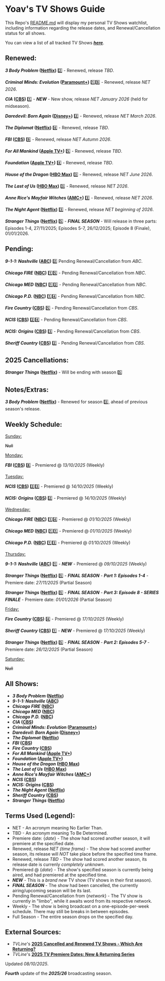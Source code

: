 # Yoav's TV Shows Guide
This Repo's [README.md](https://github.com/YoavsProjects/Yoav-TV-Guide/blob/main/README.md) will display my personal TV Shows watchlist, including information regarding the release dates, and Renewal/Cancellation status for all shows.

You can view a list of all tracked TV Shows [**_here_**](#all-shows).

## Renewed:
**_3 Body Problem_ ([Netflix](https://www.netflix.com/title/81024821))** :two: - Renewed, release *TBD*.

**_Criminal Minds: Evolution_ ([Paramount+](https://www.paramountplus.com/shows/criminal_minds))** :one::nine: - Renewed, release *NET 2026*.

**_CIA_ ([CBS](https://www.cbs.com/shows/cia))** :one: - **_NEW_** - New show, release *NET January 2026* (held for midseason).

**_Daredevil: Born Again_ ([Disney+](https://www.disneyplus.com/series/daredevil-born-again/6Eu8fmI0MaUk))** :two: - Renewed, release *NET March 2026*.

**_The Diplomat_ ([Netflix](https://www.netflix.com/title/81288983))** :four: - Renewed, release *TBD*.

**_FBI_ ([CBS](https://www.cbs.com/shows/fbi))** :nine: - Renewed, release *NET Autumn 2026*.

**_For All Mankind_ ([Apple TV+](https://tv.apple.com/show/for-all-mankind/umc.cmc.6wsi780sz5tdbqcf11k76mkp7))** :five: - Renewed, release *TBD*.

**_Foundation_ ([Apple TV+](https://tv.apple.com/show/foundation/umc.cmc.5983fipzqbicvrve6jdfep4x3))** :four: - Renewed, release *TBD*.

**_House of the Dragon_ ([HBO Max](https://www.max.com/shows/house-of-the-dragon/c68e69d7-9317-428a-a615-cdf8fe5a2e06))** :three: - Renewed, release *NET June 2026*.

**_The Last of Us_ ([HBO Max](https://www.max.com/shows/last-of-us/93ba22b1-833e-47ba-ae94-8ee7b9eefa9a))** :three: - Renewed, release *NET 2026*.

**_Anne Rice's Mayfair Witches_ ([AMC+](https://www.amc.com/shows/mayfair-witches--1059404))** :three: - Renewed, release *NET 2026*.

**_The Night Agent_ ([Netflix](https://www.netflix.com/title/81450827))** :three: - Renewed, release *NET beginning of 2026*.

**_Stranger Things_ ([Netflix](https://www.netflix.com/title/80057281))** :five: - **_FINAL SEASON_** - Will release in three parts: Episodes 1-4, 27/11/2025; Episodes 5-7, 26/12/2025; Episode 8 (Finale), 01/01/2026.

## Pending:
**_9-1-1: Nashville_ ([ABC](https://abc.com/show/44708d60-70c7-4afc-96ad-90bd698246be))** :two: Pending Renewal/Cancellation from *ABC*.

**_Chicago FIRE_ ([NBC](https://www.nbc.com/chicago-fire))** :one::five: - Pending Renewal/Cancellation from *NBC*.

**_Chicago MED_ ([NBC](https://www.nbc.com/chicago-med))** :one::two: - Pending Renewal/Cancellation from *NBC*.

**_Chicago P.D._ ([NBC](https://www.nbc.com/chicago-pd))** :one::four: - Pending Renewal/Cancellation from *NBC*.

**_Fire Country_ ([CBS](https://www.cbs.com/shows/fire-country))** :five: - Pending Renewal/Cancellation from *CBS*.

**_NCIS_ ([CBS](https://www.cbs.com/shows/ncis))** :two::four: - Pending Renewal/Cancellation from *CBS*.

**_NCIS: Origins_ ([CBS](https://www.cbs.com/shows/ncis-origins))** :three: - Pending Renewal/Cancellation from *CBS*.

**_Sheriff Country_ ([CBS](https://www.cbs.com/shows/sheriff-country))** :two: - Pending Renewal/Cancellation from *CBS*.

## 2025 Cancellations:
**_Stranger Things_ ([Netflix](https://www.netflix.com/title/80057281))** - Will be ending with season :five:

## Notes/Extras:
**_3 Body Problem_ ([Netflix](https://www.netflix.com/title/81024821))** - Renewed for season :three:, ahead of previous season's release.

## Weekly Schedule:

<ins>Sunday:</ins>

~~Null~~


<ins>Monday:</ins>

**_FBI_ ([CBS](https://www.cbs.com/shows/fbi))** :eight: - Premiered @ *13/10/2025* (Weekly)


<ins>Tuesday:</ins>

**_NCIS_ ([CBS](https://www.cbs.com/shows/ncis))** :two::three: - Premiered @ *14/10/2025* (Weekly)

**_NCIS: Origins_ ([CBS](https://www.cbs.com/shows/ncis-origins))** :two: - Premiered @ *14/10/2025* (Weekly)


<ins>Wednesday:</ins>

**_Chicago FIRE_ ([NBC](https://www.nbc.com/chicago-fire))** :one::four: - Premiered @ *01/10/2025* (Weekly)

**_Chicago MED_ ([NBC](https://www.nbc.com/chicago-med))** :one::one: - Premiered @ *01/10/2025* (Weekly)

**_Chicago P.D._ ([NBC](https://www.nbc.com/chicago-pd))** :one::three: - Premiered @ *01/10/2025* (Weekly)


<ins>Thursday:</ins>

**_9-1-1: Nashville_ ([ABC](https://abc.com/show/44708d60-70c7-4afc-96ad-90bd698246be))** :one: - **_NEW_** - Premiered @ *09/10/2025* (Weekly)

**_Stranger Things_ ([Netflix](https://www.netflix.com/title/80057281))** :five: - **_FINAL SEASON_** - **_Part 1: Episodes 1-4_** - Premiere date: *27/11/2025* (Partial Season)

**_Stranger Things_ ([Netflix](https://www.netflix.com/title/80057281))** :five: - **_FINAL SEASON_** - **_Part 3: Episode 8 - SERIES FINALE_** - Premiere date: *01/01/2026* (Partial Season)


<ins>Friday:</ins>

**_Fire Country_ ([CBS](https://www.cbs.com/shows/fire-country))** :four: - Premiered @ *17/10/2025* (Weekly)

**_Sheriff Country_ ([CBS](https://www.cbs.com/shows/sheriff-country))** :one: - **_NEW_** - Premiered @ *17/10/2025* (Weekly)

**_Stranger Things_ ([Netflix](https://www.netflix.com/title/80057281))** :five: - **_FINAL SEASON_** - **_Part 2: Episodes 5-7_** - Premiere date: *26/12/2025* (Partial Season)


<ins>Saturday:</ins>

~~Null~~

## All Shows:
* **_3 Body Problem_ ([Netflix](https://www.netflix.com/title/81024821))**
* **_9-1-1: Nashville_ ([ABC](https://abc.com/show/44708d60-70c7-4afc-96ad-90bd698246be))**
* **_Chicago FIRE_ ([NBC](https://www.nbc.com/chicago-fire))**
* **_Chicago MED_ ([NBC](https://www.nbc.com/chicago-med))**
* **_Chicago P.D._ ([NBC](https://www.nbc.com/chicago-pd))**
* **_CIA_ ([CBS](https://www.cbs.com/shows/cia))**
* **_Criminal Minds: Evolution_ ([Paramount+](https://www.paramountplus.com/shows/criminal_minds))**
* **_Daredevil: Born Again_ ([Disney+](https://www.disneyplus.com/series/daredevil-born-again/6Eu8fmI0MaUk))**
* **_The Diplomat_ ([Netflix](https://www.netflix.com/title/81288983))**
* **_FBI_ ([CBS](https://www.cbs.com/shows/fbi))**
* **_Fire Country_ ([CBS](https://www.cbs.com/shows/fire-country))**
* **_For All Mankind_ ([Apple TV+](https://tv.apple.com/show/for-all-mankind/umc.cmc.6wsi780sz5tdbqcf11k76mkp7))**
* **_Foundation_ ([Apple TV+](https://tv.apple.com/show/foundation/umc.cmc.5983fipzqbicvrve6jdfep4x3))**
* **_House of the Dragon_ ([HBO Max](https://www.max.com/shows/house-of-the-dragon/c68e69d7-9317-428a-a615-cdf8fe5a2e06))**
* **_The Last of Us_ ([HBO Max](https://www.max.com/shows/last-of-us/93ba22b1-833e-47ba-ae94-8ee7b9eefa9a))**
* **_Anne Rice's Mayfair Witches_ ([AMC+](https://www.amc.com/shows/mayfair-witches--1059404))**
* **_NCIS_ ([CBS](https://www.cbs.com/shows/ncis))**
* **_NCIS: Origins_ ([CBS](https://www.cbs.com/shows/ncis-origins))**
* **_The Night Agent_ ([Netflix](https://www.netflix.com/title/81450827))**
* **_Sheriff Country_ ([CBS](https://www.cbs.com/shows/sheriff-country))**
* **_Stranger Things_ ([Netflix](https://www.netflix.com/title/80057281))**

## Terms Used (Legend):
* NET - An acronym meaning No Earlier Than.
* TBD - An acronym meaning To Be Determined.
* Premiere date: {*date*} - The show had scored another season, it will premiere at the specified date.
* Renewed, release *NET {time frame}* - The show had scored another season, its release will *NOT* take place before the specified time frame.
* Renewed, release *TBD* - The show had scored another season, its release date is currenly *completely unknown*.
* Premiered @ {*date*} - The show's specified season is currently being aired, and had premiered at the specified time.
* **_NEW_** - This is a *brand new* TV show (TV shows in their first season).
* **_FINAL SEASON_** - The show had been cancelled, the currently airing/upcoming season will be its last.
* Pending Renewal/Cancellation from {*network*} - The TV show is currently in "limbo", while it awaits word from its respective network.
* Weekly - The show is being broadcast on a one-episode-per-week schedule. There may still be breaks in between episodes.
* Full Season - The entire season drops on the specified day.

## External Sources:
* *TVLine*'s [**2025 Cancelled and Renewed TV Shows - Which Are Returning?**](https://tvline.com/lists/canceled-renewed-tv-shows-2025-scorecard/)
* *TVLine*'s [**2025 TV Premiere Dates: New & Returning Series**](https://tvline.com/lists/tv-premiere-dates-new-returning-series/)


Updated *08/10/2025*.

**_Fourth_** update of the **_2025/26_** broadcasting season.